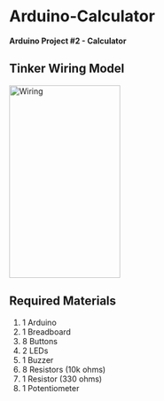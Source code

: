 # Arduino-Calculator
**Arduino Project #2 - Calculator**

## Tinker Wiring Model
<img src="https://cdn.discordapp.com/attachments/931553071761334313/935673686994845716/unknown.png" height="348" width="200" alt="Wiring">

## Required Materials
1. 1 Arduino
2. 1 Breadboard
3. 8 Buttons
4. 2 LEDs
5. 1 Buzzer
6. 8 Resistors (10k ohms)
7. 1 Resistor (330 ohms)
8. 1 Potentiometer
